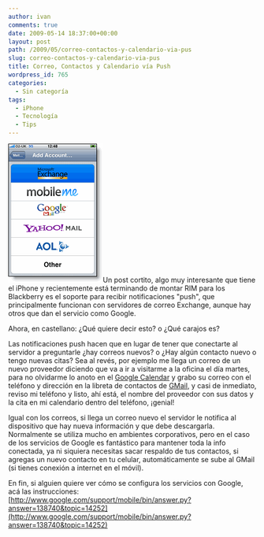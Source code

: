 ```yaml
---
author: ivan
comments: true
date: 2009-05-14 18:37:00+00:00
layout: post
path: /2009/05/correo-contactos-y-calendario-via-pus
slug: correo-contactos-y-calendario-via-pus
title: Correo, Contactos y Calendario vía Push
wordpress_id: 765
categories:
  - Sin categoría
tags:
  - iPhone
  - Tecnología
  - Tips
---
```


[![](./mobile_138740c_en.gif)](http://1.bp.blogspot.com/_T2UWuNJg3dQ/SgwhFgFIhlI/AAAAAAAABf0/tsFIh1hX_uU/s1600-h/mobile_138740c_en.gif)Un post cortito, algo muy interesante que tiene el iPhone y recientemente está terminando de montar RIM para los Blackberry es el soporte para recibir notificaciones "push", que principalmente funcionan con servidores de correo Exchange, aunque hay otros que dan el servicio como Google.

Ahora, en castellano: ¿Qué quiere decir esto? o ¿Qué carajos es?

Las notificaciones push hacen que en lugar de tener que conectarte al servidor a preguntarle ¿hay correos nuevos? o ¿Hay algún contacto nuevo o tengo nuevas citas? Sea al revés, por ejemplo me llega un correo de un nuevo proveedor diciendo que va a ir a visitarme a la oficina el día martes, para no olvidarme lo anoto en el [Google Calendar](http://calendar.google.com/) y grabo su correo con el teléfono y dirección en la libreta de contactos de [GMail](http://gmail.com/), y casi de inmediato, reviso mi teléfono y listo, ahí está, el nombre del proveedor con sus datos y la cita en mi calendario dentro del teléfono, ¡genial!

Igual con los correos, si llega un correo nuevo el servidor le notifica al dispositivo que hay nueva información y que debe descargarla. Normalmente se utiliza mucho en ambientes corporativos, pero en el caso de los servicios de Google es fantástico para mantener toda la info conectada, ya ni siquiera necesitas sacar respaldo de tus contactos, si agregas un nuevo contacto en tu celular, automáticamente se sube al GMail (si tienes conexión a internet en el móvil).

En fin, si alguien quiere ver cómo se configura los servicios con Google, acá las instrucciones:
[http://www.google.com/support/mobile/bin/answer.py?answer=138740&topic=14252](http://www.google.com/support/mobile/bin/answer.py?answer=138740&topic=14252)
